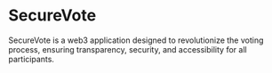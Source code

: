 # SecureVote
SecureVote is a web3 application designed to revolutionize the voting process, ensuring transparency, security, and accessibility for all participants. 
